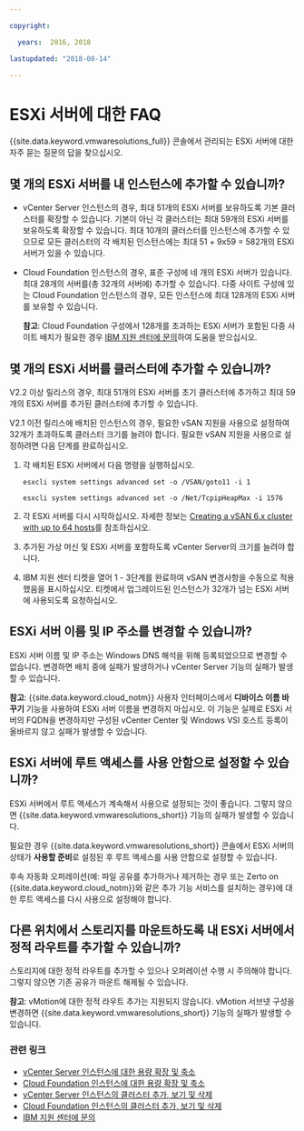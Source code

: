 ```yaml
---

copyright:

  years:  2016, 2018

lastupdated: "2018-08-14"

---
```


# ESXi 서버에 대한 FAQ

{{site.data.keyword.vmwaresolutions_full}} 콘솔에서 관리되는 ESXi 서버에 대한 자주 묻는 질문의 답을 찾으십시오.

## 몇 개의 ESXi 서버를 내 인스턴스에 추가할 수 있습니까?

* vCenter Server 인스턴스의 경우, 최대 51개의 ESXi 서버를 보유하도록 기본 클러스터를 확장할 수 있습니다. 기본이 아닌 각 클러스터는 최대 59개의 ESXi 서버를 보유하도록 확장할 수 있습니다. 최대 10개의 클러스터를 인스턴스에 추가할 수 있으므로 모든 클러스터의 각 배치된 인스턴스에는 최대 51 + 9x59 = 582개의 ESXi 서버가 있을 수 있습니다.
* Cloud Foundation 인스턴스의 경우, 표준 구성에 네 개의 ESXi 서버가 있습니다. 최대 28개의 서버를(총 32개의 서버에) 추가할 수 있습니다. 다중 사이트 구성에 있는 Cloud Foundation 인스턴스의 경우, 모든 인스턴스에 최대 128개의 ESXi 서버를 보유할 수 있습니다.

  **참고**: Cloud Foundation 구성에서 128개를 초과하는 ESXi 서버가 포함된 다중 사이트 배치가 필요한 경우 [IBM 지원 센터에 문의](trbl_support.html)하여 도움을 받으십시오.

## 몇 개의 ESXi 서버를 클러스터에 추가할 수 있습니까?

V2.2 이상 릴리스의 경우, 최대 51개의 ESXi 서버를 초기 클러스터에 추가하고 최대 59개의 ESXi 서버를 추가된 클러스터에 추가할 수 있습니다.

V2.1 이전 릴리스에 배치된 인스턴스의 경우, 필요한 vSAN 지원을 사용으로 설정하여 32개가 초과하도록 클러스터 크기를 늘려야 합니다. 필요한 vSAN 지원을 사용으로 설정하려면 다음 단계를 완료하십시오.

1. 각 배치된 ESXi 서버에서 다음 명령을 실행하십시오.

   `esxcli system settings advanced set -o /VSAN/goto11 -i 1`

   `esxcli system settings advanced set -o /Net/TcpipHeapMax -i 1576`

2. 각 ESXi 서버를 다시 시작하십시오. 자세한 정보는 [Creating a vSAN 6.x cluster with up to 64 hosts](https://kb.vmware.com/s/article/2110081)를 참조하십시오.
3. 추가된 가상 머신 및 ESXi 서버를 포함하도록 vCenter Server의 크기를 늘려야 합니다.
4. IBM 지원 센터 티켓을 열어 1 - 3단계를 완료하여 vSAN 변경사항을 수동으로 적용했음을 표시하십시오. 티켓에서 업그레이드된 인스턴스가 32개가 넘는 ESXi 서버에 사용되도록 요청하십시오.

## ESXi 서버 이름 및 IP 주소를 변경할 수 있습니까?

ESXi 서버 이름 및 IP 주소는 Windows DNS 해석을 위해 등록되었으므로 변경할 수 없습니다. 변경하면 배치 중에 실패가 발생하거나 vCenter Server 기능의 실패가 발생할 수 있습니다.

**참고**: {{site.data.keyword.cloud_notm}} 사용자 인터페이스에서 **디바이스 이름 바꾸기** 기능을 사용하여 ESXi 서버 이름을 변경하지 마십시오. 이 기능은 실제로 ESXi 서버의 FQDN을 변경하지만 구성된 vCenter Center 및 Windows VSI 호스트 등록이 올바르지 않고 실패가 발생할 수 있습니다.

## ESXi 서버에 루트 액세스를 사용 안함으로 설정할 수 있습니까?

ESXi 서버에서 루트 액세스가 계속해서 사용으로 설정되는 것이 좋습니다. 그렇지 않으면 {{site.data.keyword.vmwaresolutions_short}} 기능의 실패가 발생할 수 있습니다.

필요한 경우 {{site.data.keyword.vmwaresolutions_short}} 콘솔에서 ESXi 서버의 상태가 **사용할 준비**로 설정된 후 루트 액세스를 사용 안함으로 설정할 수 있습니다.

후속 자동화 오퍼레이션(예: 파일 공유를 추가하거나 제거하는 경우 또는 Zerto on {{site.data.keyword.cloud_notm}}와 같은 추가 기능 서비스를 설치하는 경우)에 대한 루트 액세스를 다시 사용으로 설정해야 합니다.

## 다른 위치에서 스토리지를 마운트하도록 내 ESXi 서버에서 정적 라우트를 추가할 수 있습니까?

스토리지에 대한 정적 라우트를 추가할 수 있으나 오퍼레이션 수행 시 주의해야 합니다. 그렇지 않으면 기존 공유가 마운트 해제될 수 있습니다.

**참고**: vMotion에 대한 정적 라우트 추가는 지원되지 않습니다. vMotion 서브넷 구성을 변경하면 {{site.data.keyword.vmwaresolutions_short}} 기능의 실패가 발생할 수 있습니다.

### 관련 링크

* [vCenter Server 인스턴스에 대한 용량 확장 및 축소](../vcenter/vc_addingremovingservers.html)
* [Cloud Foundation 인스턴스에 대한 용량 확장 및 축소](../sddc/sd_addingremovingservers.html)
* [vCenter Server 인스턴스의 클러스터 추가, 보기 및 삭제](../vcenter/vc_addingviewingclusters.html)
* [Cloud Foundation 인스턴스의 클러스터 추가, 보기 및 삭제](../sddc/sd_addingviewingclusters.html)
* [IBM 지원 센터에 문의](trbl_support.html)

